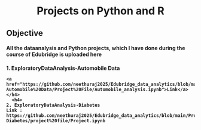 
<html>
  <h1 align='center'>
    Projects on Python and R
  </h1>
  <h2>
    Objective
  </h2>
  <h4>
    All the dataanalysis and Python projects, which I have done during the course of Edubridge is uploaded here
    </h4>
  <h4>
    1. ExploratoryDataAnalysis-Automobile Data
    
    <a href="https://github.com/neethuraj2025/Edubridge_data_analytics/blob/main/Projects/ExploratoryDataAnalysis-Automobile%20Data/Project%20File/Automobile_analysis.ipynb">Link</a>
    </h4>
      <h4>
    2. ExploratoryDataAnalysis-Diabetes
    Link : https://github.com/neethuraj2025/Edubridge_data_analytics/blob/main/Projects/ExploratoryDataAnalysis-Diabetes/project%20file/Project.ipynb
  </h4>
  </html>
  
